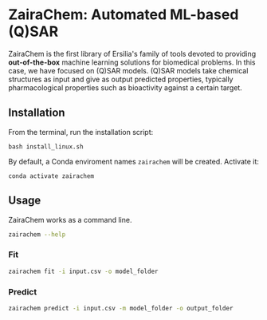 # ZairaChem: Automated ML-based (Q)SAR

ZairaChem is the first library of Ersilia's family of tools devoted to providing **out-of-the-box** machine learning solutions for biomedical problems. In this case, we have focused on (Q)SAR models. (Q)SAR models take chemical structures as input and give as output predicted properties, typically pharmacological properties such as bioactivity against a certain target.

## Installation

From the terminal, run the installation script:
```
bash install_linux.sh
```

By default, a Conda enviroment names `zairachem` will be created. Activate it:

```
conda activate zairachem
```

## Usage

ZairaChem works as a command line.

```bash
zairachem --help
```

### Fit

```bash
zairachem fit -i input.csv -o model_folder
```

### Predict

```bash
zairachem predict -i input.csv -m model_folder -o output_folder
```